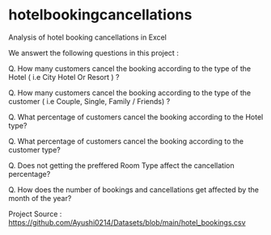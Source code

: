 # hotelbookingcancellations
Analysis of hotel booking cancellations in Excel

We answert the following questions in this project : 

Q. How many customers cancel the booking according to the type of the Hotel ( i.e City Hotel Or Resort ) ?

Q. How many customers cancel the booking according to the type of the customer ( i.e Couple, Single, Family / Friends) ?

Q. What percentage of customers cancel the booking according to the Hotel type?

Q. What percentage of customers cancel the booking according to the customer type?

Q. Does not getting the preffered Room Type affect the cancellation percentage?

Q. How does the number of bookings and cancellations get affected by the month of the year?


Project Source : https://github.com/Ayushi0214/Datasets/blob/main/hotel_bookings.csv
